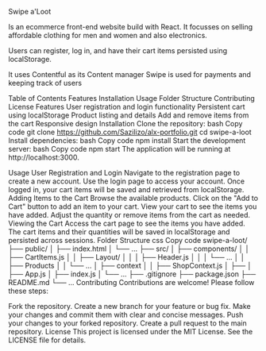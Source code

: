 Swipe a'Loot

Is an ecommerce front-end website build with React. It focusses on selling affordable clothing for men and women and also electronics.

Users can register, log in, and have their cart items persisted using localStorage.


It uses Contentful as its Content manager
Swipe is used for payments and keeping track of users
 
Table of Contents
Features
Installation
Usage
Folder Structure
Contributing
License
Features
User registration and login functionality
Persistent cart using localStorage
Product listing and details
Add and remove items from the cart
Responsive design
Installation
Clone the repository:
bash
Copy code
git clone https://github.com/Sazilizo/alx-portfolio.git
cd swipe-a-loot
Install dependencies:
bash
Copy code
npm install
Start the development server:
bash
Copy code
npm start
The application will be running at http://localhost:3000.

Usage
User Registration and Login
Navigate to the registration page to create a new account.
Use the login page to access your account.
Once logged in, your cart items will be saved and retrieved from localStorage.
Adding Items to the Cart
Browse the available products.
Click on the "Add to Cart" button to add an item to your cart.
View your cart to see the items you have added.
Adjust the quantity or remove items from the cart as needed.
Viewing the Cart
Access the cart page to see the items you have added.
The cart items and their quantities will be saved in localStorage and persisted across sessions.
Folder Structure
css
Copy code
swipe-a-loot/
├── public/
│   ├── index.html
│   └── ...
├── src/
│   ├── components/
│   │   ├── CartItems.js
│   │   ├── Layout/
│   │   │   ├── Header.js
│   │   │   └── ...
│   │   ├── Products
│   │   └── ...
│   ├── context
│   │   ├── ShopContext.js
│   ├── 
│   ├── App.js
│   ├── index.js
│   └── ...
├── .gitignore
├── package.json
├── README.md
└── ...
Contributing
Contributions are welcome! Please follow these steps:

Fork the repository.
Create a new branch for your feature or bug fix.
Make your changes and commit them with clear and concise messages.
Push your changes to your forked repository.
Create a pull request to the main repository.
License
This project is licensed under the MIT License. See the LICENSE file for details.

